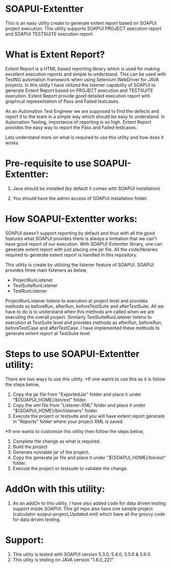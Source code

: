 # SOAPUI-Extentter
This is an easy utility create to generate extent report based on SOAPUI project execution. This utility supports SOAPUI PROJECT execution report and SOAPUI TESTSUITE execution report.

# What is Extent Report?
Extent Report is a HTML based reporting library which is used for making excellent execution reports and simple to understand. This can be used with TestNG automation framework when using Selenium WebDriver for JAVA projects. In this utility I have utilized the listener capability of SOAPUI to generate Extent Report based on PROJECT execution and TESTSUITE execution. Extent Report provide good detailed execution report with graphical representation of Pass and Failed testcases. 

As an Automation Test Engineer we are supposed to find the defects and report it to the team in a simple way which should be easy to understand. In Automation Testing, importance of reporting is so high. Extent Report provides the easy way to report the Pass and Failed testcases.

Lets understand more on what is required to use this utility and how does it works

# Pre-requisite to use SOAPUI-Extentter:
1.    Java should be installed (by default it comes with SOAPUI installation)

2.    You should have the admin access of SOAPUI installation folder.


# How SOAPUI-Extentter works:
SOAPUI doesn’t support reporting by default and thus with all the good features what SOAPUI provides there is always a limitation that we can't have good report of our execution. With SOAPUI-Extentter library, one can generate extent report with just placing one jar file. All the code/libraries required to generate extent report is handled in this repository.

This utility is create by utilizing the listener feature of SOAPUI. SOAPUI provides three main listeners as below,
* ProjectRunListener
* TestSuiteRunListener
* TestRunListener

ProjectRunListener listens to execution at project level and provides methods as beforeRun, afterRun, beforeTestSuite and afterTestSuite. All we have to do is to understand when this methods are called when we are executing the overall project. Similarly TestSuiteRunListener listens to execution at TestSuite level and provides methods as afterRun, beforeRun, beforeTestCase and afterTestCase. I have implemented these methods to generate extent report at TestSuite level.

# Steps to use SOAPUI-Extentter utility:
There are two ways to use this utility. 
*If one wants to use this as it is follow the steps below,

1. Copy the jar file from "ExportedJar" folder and place it under "${SOAPUI_HOME}/bin/ext" folder.
2. Copy the xml file from "Listener-XML" folder and place it under "${SOAPUI_HOME}/bin/listeners" folder.
3. Execute the project or testsuite and you will have extent report generate in "Reports" folder where your project XML is saved.

*If one wants to customize this utility then follow the steps below,

1. Complete the change as what is required.
2. Build the project 
3. Generate runnable jar of the project.
4. Copy the generate jar file and place it under "${SOAPUI_HOME}/bin/ext" folder.
5. Execute the project or testsuite to validate the change.

# AddOn with this utility:
1. As an addOn to this utility, I have also added code for data driven testing support inside SOAPUI. This git repo also have one sample project (calculator-soapui-project_Updated.xml) which have all the groovy code for data driven testing.

# Support:
1. This utlity is tested with SOAPUI version 5.3.0, 5.4.0, 5.5.0 & 5.6.0.
2. This utlity is testing on JAVA version "1.8.0_221".




